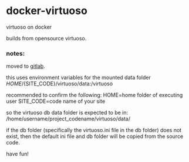 # docker-virtuoso
virtuoso on docker

builds from opensource virtuoso.

### notes:

moved to [gitlab](https://gitlab.com/aokinobu/docker-virtuoso).

this uses environment variables for the mounted data folder
${HOME}/${SITE_CODE}/virtuoso/data:/virtuoso

recommended to confirm the following:
HOME=home folder of executing user
SITE_CODE=code name of your site

so the virtuoso db data folder is expected to be in:
/home/username/project_codename/virtuoso/data/

if the db folder (specifically the virtuoso.ini file in the db folder) does not exist, then the default ini file and db folder will be copied from the source code.

have fun!
